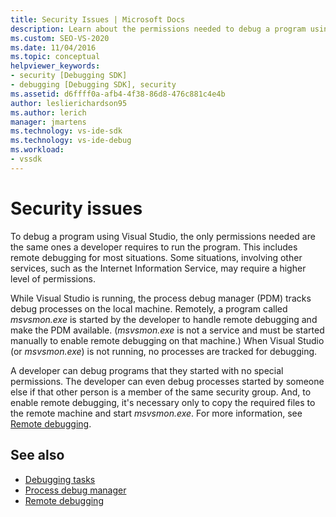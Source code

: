 ```yaml
---
title: Security Issues | Microsoft Docs
description: Learn about the permissions needed to debug a program using Visual Studio, including remote debugging and situations that involve other services.
ms.custom: SEO-VS-2020
ms.date: 11/04/2016
ms.topic: conceptual
helpviewer_keywords:
- security [Debugging SDK]
- debugging [Debugging SDK], security
ms.assetid: d6ffff0a-afb4-4f38-86d8-476c881c4e4b
author: leslierichardson95
ms.author: lerich
manager: jmartens
ms.technology: vs-ide-sdk
ms.technology: vs-ide-debug
ms.workload:
- vssdk
---
```

# Security issues
To debug a program using Visual Studio, the only permissions needed are the same ones a developer requires to run the program. This includes remote debugging for most situations. Some situations, involving other services, such as the Internet Information Service, may require a higher level of permissions.

 While Visual Studio is running, the process debug manager (PDM) tracks debug processes on the local machine. Remotely, a program called *msvsmon.exe* is started by the developer to handle remote debugging and make the PDM available. (*msvsmon.exe* is not a service and must be started manually to enable remote debugging on that machine.) When Visual Studio (or *msvsmon.exe*) is not running, no processes are tracked for debugging.

 A developer can debug programs that they started with no special permissions. The developer can even debug processes started by someone else if that other person is a member of the same security group. And, to enable remote debugging, it's necessary only to copy the required files to the remote machine and start *msvsmon.exe*. For more information, see [Remote debugging](../../debugger/remote-debugging.md).

## See also
- [Debugging tasks](../../extensibility/debugger/debugging-tasks.md)
- [Process debug manager](../../extensibility/debugger/process-debug-manager.md)
- [Remote debugging](../../debugger/remote-debugging.md)
